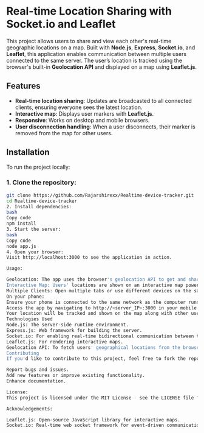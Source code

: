 # Real-time Location Sharing with Socket.io and Leaflet

This project allows users to share and view each other's real-time geographic locations on a map. Built with **Node.js**, **Express**, **Socket.io**, and **Leaflet**, this application enables communication between multiple users connected to the same server. The user’s location is tracked using the browser's built-in **Geolocation API** and displayed on a map using **Leaflet.js**.

## Features
- **Real-time location sharing**: Updates are broadcasted to all connected clients, ensuring everyone sees the latest location.
- **Interactive map**: Displays user markers with **Leaflet.js**.
- **Responsive**: Works on desktop and mobile browsers.
- **User disconnection handling**: When a user disconnects, their marker is removed from the map for other users.

## Installation

To run the project locally:

### 1. Clone the repository:
```bash
git clone https://github.com/Rajarshirexx/Realtime-device-tracker.git
cd Realtime-device-tracker
2. Install dependencies:
bash
Copy code
npm install
3. Start the server:
bash
Copy code
node app.js
4. Open your browser:
Visit http://localhost:3000 to see the application in action.

Usage:

Geolocation: The app uses the browser's geolocation API to get and share your current location.
Interactive Map: Users' locations are shown on an interactive map powered by Leaflet.js.
Multiple Clients: Open multiple tabs or use different devices on the same network to see real-time location updates.
On your phone:
Ensure your phone is connected to the same network as the computer running the server.
Access the app by navigating to http://<server_IP>:3000 in your mobile browser.
Your location will be tracked and shown on the map along with other users.
Technologies Used
Node.js: The server-side runtime environment.
Express.js: Web framework for building the server.
Socket.io: For enabling real-time bidirectional communication between the client and server.
Leaflet.js: For rendering interactive maps.
Geolocation API: To fetch users' geographical locations from the browser.
Contributing
If you'd like to contribute to this project, feel free to fork the repository and submit pull requests. Here are a few ways you can contribute:

Report bugs and issues.
Add new features or improve existing functionality.
Enhance documentation.

License:
This project is licensed under the MIT License - see the LICENSE file for details.

Acknowledgements:

Leaflet.js: Open-source JavaScript library for interactive maps.
Socket.io: Real-time web socket framework for event-driven communication.